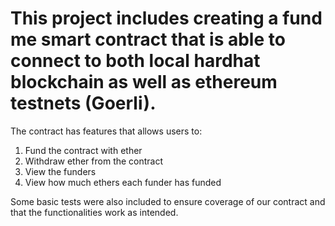 # This project includes creating a fund me smart contract that is able to connect to both local hardhat blockchain as well as ethereum testnets (Goerli).
The contract has features that allows users to:
1. Fund the contract with ether
2. Withdraw ether from the contract
3. View the funders
4. View how much ethers each funder has funded

Some basic tests were also included to ensure coverage of our contract and that the functionalities work as intended.
